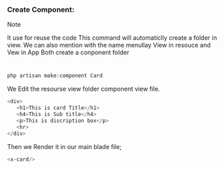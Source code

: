 ### Create Component:
> [!NOTE]
> It use for reuse the code
> This command will automaticlly create a folder in view. We can also mention with the name menullay
> View in resouce and Vew in App Both create a conponent folder
#
```powershell
php artisan make:component Card
```
We Edit the resourse view folder component view file.

```powershell
<div>
   <h1>This is card Title</h1>
   <h4>This is Sub title</h4>
   <p>This is discription box</p>
   <hr>
</div>

```

Then we Render it in our main blade file; <x-nameOfComponent>

```powershell
<x-card/>
```
```powershell

```
```powershell

```
```powershell

```
```powershell

```
```powershell

```